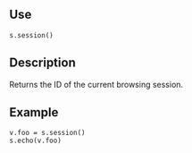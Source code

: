 ## Use
`s.session()`

## Description
Returns the ID of the current browsing session.

## Example
```
v.foo = s.session()
s.echo(v.foo)
```